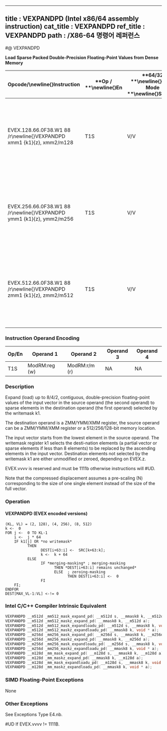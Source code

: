 ----------------------------
title : VEXPANDPD (Intel x86/64 assembly instruction)
cat_title : VEXPANDPD
ref_title : VEXPANDPD
path : /X86-64 명령어 레퍼런스
----------------------------
#@ VEXPANDPD

**Load Sparse Packed Double-Precision Floating-Point Values from Dense Memory**

|**Opcode/**\newline{}**Instruction**|**Op / **\newline{}**En**|**64/32 **\newline{}**bit Mode **\newline{}**Support**|**CPUID **\newline{}**Feature **\newline{}**Flag**|**Description**|
|------------------------------------|-------------------------|------------------------------------------------------|--------------------------------------------------|---------------|
|EVEX.128.66.0F38.W1 88 /r\newline{}VEXPANDPD xmm1 {k1}{z}, xmm2/m128|T1S|V/V|AVX512VL\newline{}AVX512F|Expand packed double-precision floating-point values from xmm2/m128 to xmm1 using writemask k1.|
|EVEX.256.66.0F38.W1 88 /r\newline{}VEXPANDPD ymm1 {k1}{z}, ymm2/m256|T1S|V/V|AVX512VL\newline{}AVX512F|Expand packed double-precision floating-point values from ymm2/m256 to ymm1 using writemask k1.|
|EVEX.512.66.0F38.W1 88 /r\newline{}VEXPANDPD zmm1 {k1}{z}, zmm2/m512|T1S|V/V|AVX512F|Expand packed double-precision floating-point values from zmm2/m512 to zmm1 using writemask k1.|
### Instruction Operand Encoding


|Op/En|Operand 1|Operand 2|Operand 3|Operand 4|
|-----|---------|---------|---------|---------|
|T1S|ModRM:reg (w)|ModRM:r/m (r)|NA|NA|
### Description 


Expand (load) up to 8/4/2, contiguous, double-precision floating-point values of the input vector in the source operand (the second operand) to sparse elements in the destination operand (the first operand) selected by the writemask k1. 

The destination operand is a ZMM/YMM/XMM register, the source operand can be a ZMM/YMM/XMM register or a 512/256/128-bit memory location.

The input vector starts from the lowest element in the source operand. The writemask register k1 selects the desti-nation elements (a partial vector or sparse elements if less than 8 elements) to be replaced by the ascending elements in the input vector. Destination elements not selected by the writemask k1 are either unmodified or zeroed, depending on EVEX.z.

EVEX.vvvv is reserved and must be 1111b otherwise instructions will #UD.

Note that the compressed displacement assumes a pre-scaling (N) corresponding to the size of one single element instead of the size of the full vector.


### Operation
#### VEXPANDPD (EVEX encoded versions) 
```info-verb
(KL, VL) = (2, 128), (4, 256), (8, 512)
k <-  0
FOR j <-  0 TO KL-1
    i <-  j * 64
    IF k1[j] OR *no writemask*
          THEN 
                DEST[i+63:i] <-  SRC[k+63:k];
                k <-  k + 64
          ELSE 
                IF *merging-masking* ; merging-masking
                      THEN *DEST[i+63:i] remains unchanged*
                      ELSE  ; zeroing-masking
                            THEN DEST[i+63:i] <-  0
                FI
    FI;
ENDFOR
DEST[MAX_VL-1:VL] <-!= 0
```

### Intel C/C++ Compiler Intrinsic Equivalent

```cpp
VEXPANDPD __m512d _mm512_mask_expand_pd( __m512d s, __mmask8 k, __m512d a);
VEXPANDPD __m512d _mm512_maskz_expand_pd( __mmask8 k, __m512d a);
VEXPANDPD __m512d _mm512_mask_expandloadu_pd( __m512d s, __mmask8 k, void * a);
VEXPANDPD __m512d _mm512_maskz_expandloadu_pd( __mmask8 k, void * a);
VEXPANDPD __m256d _mm256_mask_expand_pd( __m256d s, __mmask8 k, __m256d a);
VEXPANDPD __m256d _mm256_maskz_expand_pd( __mmask8 k, __m256d a);
VEXPANDPD __m256d _mm256_mask_expandloadu_pd( __m256d s, __mmask8 k, void * a);
VEXPANDPD __m256d _mm256_maskz_expandloadu_pd( __mmask8 k, void * a);
VEXPANDPD __m128d _mm_mask_expand_pd( __m128d s, __mmask8 k, __m128d a);
VEXPANDPD __m128d _mm_maskz_expand_pd( __mmask8 k, __m128d a);
VEXPANDPD __m128d _mm_mask_expandloadu_pd( __m128d s, __mmask8 k, void * a);
VEXPANDPD __m128d _mm_maskz_expandloadu_pd( __mmask8 k, void * a);
```
### SIMD Floating-Point Exceptions


None

### Other Exceptions


See Exceptions Type E4.nb.

#UD If EVEX.vvvv != 1111B.

